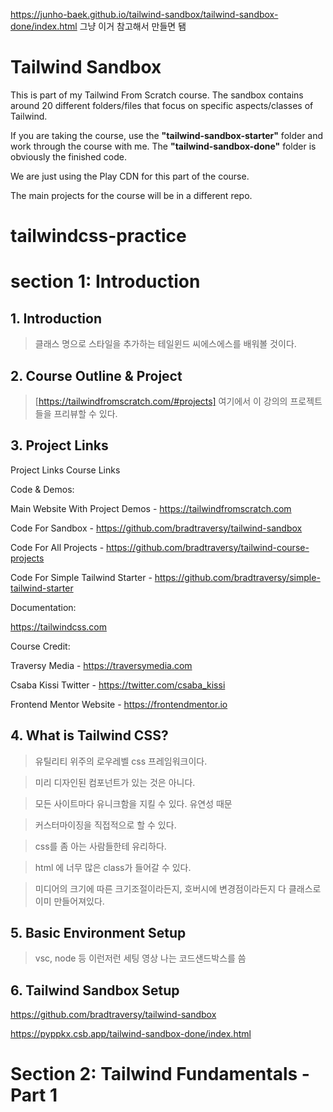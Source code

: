 https://junho-baek.github.io/tailwind-sandbox/tailwind-sandbox-done/index.html
그냥 이거 참고해서 만들면 됌



# Tailwind Sandbox

This is part of my Tailwind From Scratch course. The sandbox contains around 20 different folders/files that focus on specific aspects/classes of Tailwind.

If you are taking the course, use the **"tailwind-sandbox-starter"** folder and work through the course with me. The **"tailwind-sandbox-done"** folder is obviously the finished code.

We are just using the Play CDN for this part of the course.

The main projects for the course will be in a different repo.

# tailwindcss-practice

# section 1: Introduction

## 1. Introduction

> 클래스 명으로 스타일을 추가하는 테일윈드 씨에스에스를 배워볼 것이다.

## 2. Course Outline & Project

> [https://tailwindfromscratch.com/#projects] 여기에서 이 강의의 프로젝트들을 프리뷰할 수 있다.

## 3. Project Links

Project Links
Course Links

Code & Demos:

Main Website With Project Demos - https://tailwindfromscratch.com

Code For Sandbox - https://github.com/bradtraversy/tailwind-sandbox

Code For All Projects - https://github.com/bradtraversy/tailwind-course-projects

Code For Simple Tailwind Starter - https://github.com/bradtraversy/simple-tailwind-starter

Documentation:

https://tailwindcss.com

Course Credit:

Traversy Media - https://traversymedia.com

Csaba Kissi Twitter - https://twitter.com/csaba_kissi

Frontend Mentor Website - https://frontendmentor.io

## 4. What is Tailwind CSS?

> 유틸리티 위주의 로우레벨 css 프레임워크이다.

> 미리 디자인된 컴포넌트가 있는 것은 아니다.

> 모든 사이트마다 유니크함을 지킬 수 있다. 유연성 때문

> 커스터마이징을 직접적으로 할 수 있다.

> css를 좀 아는 사람들한테 유리하다.

> html 에 너무 많은 class가 들어갈 수 있다.

> 미디어의 크기에 따른 크기조절이라든지, 호버시에 변경점이라든지 다 클래스로 이미 만들어져있다.

## 5. Basic Environment Setup

> vsc, node 등 이런저런 세팅 영상
> 나는 코드샌드박스를 씀

## 6. Tailwind Sandbox Setup

https://github.com/bradtraversy/tailwind-sandbox

https://pyppkx.csb.app/tailwind-sandbox-done/index.html

# Section 2: Tailwind Fundamentals - Part 1

